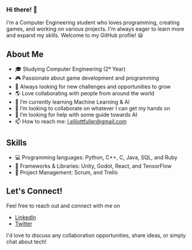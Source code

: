 ### Hi there! :wave: 
I'm a Computer Engineering student who loves programming, creating games, and working on various projects. I'm always eager to learn more and expand my skills. Welcome to my GitHub profile! :smiley:

## About Me
- :mortar_board: Studying Computer Engineering (2º Year)
- :video_game: Passionate about game development and programming
- :rocket: Always looking for new challenges and opportunities to grow
- :earth_americas: Love collaborating with people from around the world
- 🌱 I’m currently learning Machine Learning & AI
- 👯 I’m looking to collaborate on whatever I can get my hands on
- 🤔 I’m looking for help with some guide towards AI
- 📫 How to reach me: l.elliottfuller@gmail.com

## Skills
- :computer: Programming languages: Python, C++, C, Java, SQL, and Ruby
- :wrench: Frameworks & Libraries: Unity, Godot, React, and TensorFlow
- :construction_worker: Project Management: Scrum, and Trello

## Let's Connect!
Feel free to reach out and connect with me on 
- [LinkedIn](https://www.linkedin.com/in/leon-elliott-fuller-b48b7123a/)
- [Twitter](https://twitter.com/LeonFullxr?s=20)

I'd love to discuss any collaboration opportunities, share ideas, or simply chat about tech!
